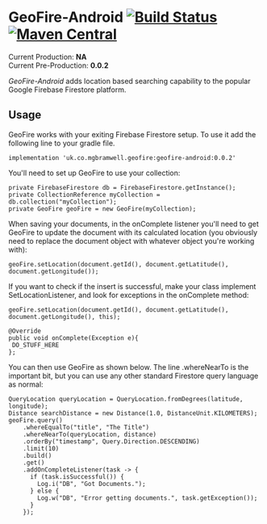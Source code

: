# GeoFire-Android [![Build Status](https://travis-ci.org/mbramwell1/GeoFire-Android.svg?branch=master)](https://travis-ci.org/mbramwell1/GeoFire-Android) [![Maven Central](https://maven-badges.herokuapp.com/maven-central/uk.co.mgbramwell.geofire/geofire-android/badge.svg)](https://search.maven.org/artifact/uk.co.mgbramwell.geofire/geofire-android)

Current Production: **NA**<br>
Current Pre-Production: **0.0.2**<br>

_GeoFire-Android_ adds location based searching capability to the popular Google Firebase Firestore platform.

## Usage
GeoFire works with your exiting Firebase Firestore setup. To use it add the following line to your gradle file.
```
implementation 'uk.co.mgbramwell.geofire:geofire-android:0.0.2'
```

You'll need to set up GeoFire to use your collection:

```
private FirebaseFirestore db = FirebaseFirestore.getInstance();
private CollectionReference myCollection = db.collection("myCollection");
private GeoFire geoFire = new GeoFire(myCollection);
```

When saving your documents, in the onComplete listener you'll need to get GeoFire to update the document with its calculated location (you obviously need to replace the document object with whatever object you're working with):

```
geoFire.setLocation(document.getId(), document.getLatitude(), document.getLongitude());
```

If you want to check if the insert is successful, make your class implement SetLocationListener, and look for exceptions in the onComplete method:

```
geoFire.setLocation(document.getId(), document.getLatitude(), document.getLongitude(), this);

@Override
public void onComplete(Exception e){
 DO_STUFF_HERE
};
```

You can then use GeoFire as shown below. The line .whereNearTo is the important bit, but you can use any
other standard Firestore query language as normal:

```
QueryLocation queryLocation = QueryLocation.fromDegrees(latitude, longitude);
Distance searchDistance = new Distance(1.0, DistanceUnit.KILOMETERS);
geoFire.query()
    .whereEqualTo("title", "The Title")
    .whereNearTo(queryLocation, distance)
    .orderBy("timestamp", Query.Direction.DESCENDING)
    .limit(10)
    .build()
    .get()
    .addOnCompleteListener(task -> {
      if (task.isSuccessful()) {
        Log.i("DB", "Got Documents.");
      } else {
        Log.w("DB", "Error getting documents.", task.getException());
      }
    });
```
